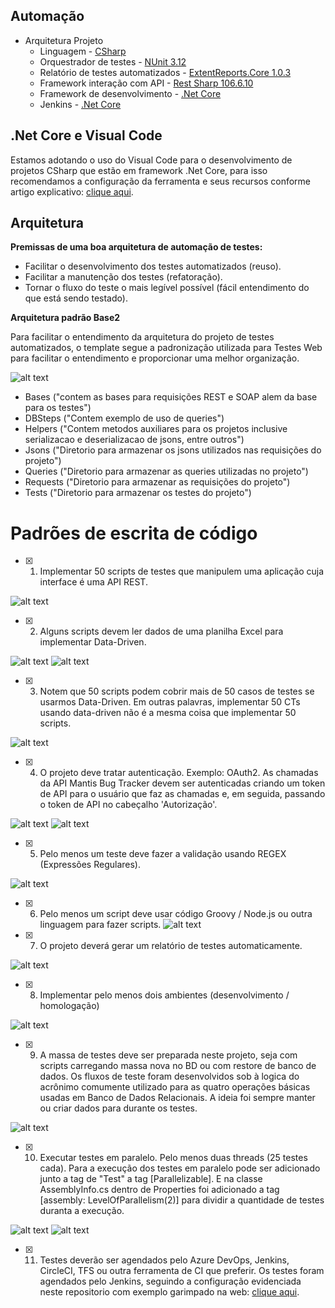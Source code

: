 ## Automação

- Arquitetura Projeto
	- Linguagem		- [CSharp](https://docs.microsoft.com/pt-br/dotnet/csharp/ "CSharp")
	- Orquestrador de testes - [NUnit 3.12](https://github.com/nunit/nunit "NUnit 3.12")
	- Relatório de testes automatizados - [ExtentReports.Core 1.0.3](https://www.nuget.org/packages/ExtentReports.Core/)
	- Framework interação com API - [Rest Sharp 106.6.10](http://restsharp.org/ "RestSharp 106.6.10") 
	- Framework de desenvolvimento - [.Net Core](https://dotnet.microsoft.com/download/dotnet-core/3.1)
  - Jenkins - [.Net Core](https://dotnet.microsoft.com/download/dotnet-core/3.1 "")

## .Net Core e Visual Code
Estamos adotando o uso do Visual Code para o desenvolvimento de projetos CSharp que estão em framework .Net Core, para isso recomendamos a configuração da ferramenta e seus recursos conforme artigo explicativo: [clique aqui](https://medium.com/@saymowan/configurando-seu-vscode-para-desenvolver-projetos-de-testes-automatizados-netcore-nunit-476e73aa7b01).

## Arquitetura

**Premissas de uma boa arquitetura de automação de testes:**
*  Facilitar o desenvolvimento dos testes automatizados (reuso).
*  Facilitar a manutenção dos testes (refatoração).
*  Tornar o fluxo do teste o mais legível possível (fácil entendimento do que está sendo testado).

**Arquitetura padrão Base2**

Para facilitar o entendimento da arquitetura do projeto de testes automatizados, o template segue a padronização utilizada para Testes Web para facilitar o entendimento e proporcionar uma melhor organização.

![alt text](https://i.imgur.com/EXC4keZ.png)

  - Bases ("contem as bases para requisições REST e SOAP alem da base para os testes")
  - DBSteps ("Contem exemplo de uso de queries")
  - Helpers ("Contem metodos auxiliares para os projetos inclusive serializacao e deserializacao de jsons, entre outros")
  - Jsons ("Diretorio para armazenar os jsons utilizados nas requisições do projeto")
  - Queries ("Diretorio para armazenar as queries utilizadas no projeto")
  - Requests ("Diretorio para armazenar as requisições do projeto")
  - Tests ("Diretorio para armazenar os testes do projeto")


# Padrões de escrita de código

- [x] 1) Implementar 50 scripts de testes que manipulem uma aplicação cuja interface é uma API
REST.

![alt text](https://i.imgur.com/BSGLaAz.png)

- [x] 2) Alguns scripts devem ler dados de uma planilha Excel para implementar Data-Driven.

![alt text](https://i.imgur.com/1BuWlxA.png) ![alt text](https://i.imgur.com/t0djf3K.png)

- [x] 3) Notem que 50 scripts podem cobrir mais de 50 casos de testes se usarmos Data-Driven. Em
outras palavras, implementar 50 CTs usando data-driven não é a mesma coisa que
implementar 50 scripts.

![alt text](https://i.imgur.com/PBcQea6.png)

- [x] 4) O projeto deve tratar autenticação. Exemplo: OAuth2.
As chamadas da API Mantis Bug Tracker devem ser autenticadas criando um token de API para o usuário que faz as chamadas e, em seguida, passando o token de API no cabeçalho 'Autorização'.

![alt text](https://i.imgur.com/N6NWBgt.png) ![alt text](https://i.imgur.com/w17EZ7A.png)

- [x] 5) Pelo menos um teste deve fazer a validação usando REGEX (Expressões Regulares).

![alt text](https://i.imgur.com/plPh0YT.png)

- [x] 6) Pelo menos um script deve usar código Groovy / Node.js ou outra linguagem para fazer
scripts.
![alt text]()

- [x] 7) O projeto deverá gerar um relatório de testes automaticamente.

![alt text](https://i.imgur.com/gI9wd0f.png)

- [x] 8) Implementar pelo menos dois ambientes (desenvolvimento / homologação)

![alt text](https://i.imgur.com/M2pOKwi.png)

- [x] 9) A massa de testes deve ser preparada neste projeto, seja com scripts carregando massa
nova no BD ou com restore de banco de dados. Os fluxos de teste foram desenvolvidos sob à logica do acrônimo comumente utilizado para as quatro operações básicas usadas em Banco de Dados Relacionais.
A ideia foi sempre manter ou criar dados para durante os testes.

![alt text](https://i.imgur.com/BC9c3Bh.png)

- [x] 10) Executar testes em paralelo. Pelo menos duas threads (25 testes cada).
Para a execução dos testes em paralelo pode ser adicionado junto a tag de "Test" a tag [Parallelizable]. E na classe AssemblyInfo.cs dentro de Properties foi adicionado a tag [assembly: LevelOfParallelism(2)] para dividir a quantidade de testes duranta a execução.

![alt text](https://i.imgur.com/icECO7B.png) ![alt text](https://i.imgur.com/x28pgIV.png)

- [x] 11) Testes deverão ser agendados pelo Azure DevOps, Jenkins, CircleCI, TFS ou outra
ferramenta de CI que preferir.
Os testes foram agendados pelo Jenkins, seguindo a configuração evidenciada neste repositorio com exemplo garimpado na web: 
[clique aqui](https://github.com/williammelquiades/jenkinsCICDStepByStep).